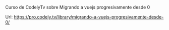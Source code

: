 Curso de CodelyTv sobre Migrando a vuejs progresivamente desde 0

Url: https://pro.codely.tv/library/migrando-a-vuejs-progresivamente-desde-0/
